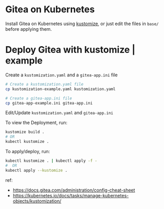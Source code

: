# Gitea on Kubernetes

Install Gitea on Kubernetes using [kustomize](https://kubernetes.io/docs/tasks/manage-kubernetes-objects/kustomization/), or just edit the files in `base/` before applying them.

# Deploy Gitea with kustomize | example

Create a `kustomization.yaml` and a `gitea-app.ini` file

```bash
# Create a kustomization.yaml file
cp kustomization-example.yaml kustomization.yaml

# Create a gitea-app.ini file
cp gitea-app-example.ini gitea-app.ini
```

Edit/Update `kustomization.yaml` and `gitea-app.ini`

To view the Deployment, run:

```bash
kustomize build .
# OR 
kubectl kustomize .
```

To apply/deploy, run:

```bash
kubectl kustomize . | kubectl apply -f -
#  OR
kubectl apply --kustomize .
```

ref: 
  * https://docs.gitea.com/administration/config-cheat-sheet
  * https://kubernetes.io/docs/tasks/manage-kubernetes-objects/kustomization/
